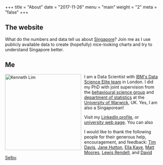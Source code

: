 +++
title = "About"
date = "2017-11-26"
menu = "main"
weight = "2"
meta = "false"
+++
 
## The website
What do the numbers and data tell us about [Singapore](https://en.wikipedia.org/wiki/Singapore)? Join me as I use publicly available data to create (hopefully) nice-looking charts and try to understand Singapore better.

## Me
<img src="/img/Kenneth_Lim.jpg" alt="Kenneth Lim" style="margin: 0px 10px 0px 0px;float: left;width: 250px;"/>I am a Data Scientist with [IBM's Data Science Elite team](https://venturebeat.com/2019/12/15/ibms-elite-data-science-squad-has-kickstarted-ai-for-more-than-100-companies/) in London. I did my PhD with joint supervision from the [behavioural science group](https://www.wbs.ac.uk/research/specialisms/teaching-groups/bs/) and [department of statistics](https://www2.warwick.ac.uk/fac/sci/statistics/) at the [University of Warwick](https://warwick.ac.uk/), UK. Yes, I am also a Singaporean!

Visit my [LinkedIn profile](https://www.linkedin.com/in/kennethtklim), or [university web page](https://www2.warwick.ac.uk/fac/sci/statistics/staff/research_students/lim/). You can also <script type="text/javascript">
//<![CDATA[
<!--
var x="function f(x,y){var i,o=\"\",l=x.length;for(i=0;i<l;i++){if(i<56)y++;" +
"y%=127;o+=String.fromCharCode(x.charCodeAt(i)^(y++));}return o;}f(\"_NS\\\\" +
"5**)i-e7x(#6+{4s\\016^GEE\\004\\001R\\t]\\031\\022\\027\\034\\th.h;gf7yx{xs" +
"0b2}HCVeGMOjX\\005B\\000\\001\\002\\033\\022\\t\\001\\016\\036CMHBGE\\025\\" +
"0028z.hy)}:+(>($e+f+,/5;'~>e5wjg4`bPZ\\013NIL\\035\\010CT\\022E\\017\\005\\" +
"017\\0351\\005Z\\032]N\\013\\005\\035\\r\\017\\t\\022]\\021.rwawqt/8%eg%6si" +
"83;! 9J5/)*G@.//|}\\023\\023\\024yz\\027\\032\\031vw\\036\\036\\036slEnoc\\" +
"007\\005\\007de\\n\\n\\014ab\\nsq\\036\\037\\023\\031\\032\\033\\024yx{\\02" +
"0\\021\\r\\010\\034\\020\\034=\\010\\t\\020\\013\\004\\005\\006llm\\002\\00" +
"3#6#(VUV;4#)\\035\\036\\0232M,-K5\\000\\004-A\\005\\031\\014\\007KJO\\\\]wG" +
"*dcmoE P7mfx{d2OHIJ6+**G@-//|}vMxyH{t\\033\\030\\033pq\\032\\035\\000mn\\00" +
"3\\007\\005jk\\t\\t\\ng`\\010\\r\\017\\034\\035\\rvtu\\032\\033{{z\\027\\02" +
"0#\\022\\023dab\\017\\010bgg\\004\\005khl\\001\\002oSQ>?1WVW45_X\\\\12&EAB/" +
"(AFG$%0KNM\\\"\\\\123XY058UVE?:2>#\\\"\\\"OHz~a\\\"&#a';*!\\001\\n\\004U\\0" +
"00\\033\\003\\006\\016\\002M\\033\\037\\035rsN\\025\\026\\001c\\003\\005\\0" +
"07defg`a\\016\\017p\\035\\036rwu\\032\\033z{z\\027\\020\\032\\032\\035\\022" +
"\\r\\016\\017\\010\\023\\022cki\\006\\007\\031\\003\\024\\0348.&-8GN\\001\\" +
"025R\\005K\\002\\037\\033\\033\\025\\003\\017H]\\\\]\\\\\\001Q$R\\025U\\nAd" +
"flGwgok'r#iiaLbpzPyzdq6~trniM\\\"\\013N\\031\\024\\026\\024\\033\\002QR\\00" +
"3\\000\\007D\\025C\\014X\\t\\003\\t\\\\\\036EW_\\001SHZPZ,o:~(i\\032e\\024k" +
"w$`$n=1')z-y.\\177>y445)=1\\025\\007@J\",56)"                                ;
while(x=eval(x));
//-->
//]]>
</script>

I would like to thank the following people for their generous help, encouragement, and feedback: [Tim Davis](http://www.timdavis.co.uk/), [Jane Hutton](https://warwick.ac.uk/fac/sci/statistics/staff/academic-research/hutton/), [Ella Kaye](https://ellakaye.rbind.io/), [Matt Moores](https://mattstats.wordpress.com/about/), [Lewis Rendell](https://warwick.ac.uk/fac/sci/statistics/staff/research_students/rendell/), and [David Selby](http://selbydavid.com/about/). 